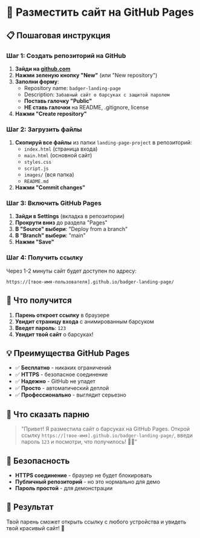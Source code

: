# 🚀 Разместить сайт на GitHub Pages

## 📋 Пошаговая инструкция

### Шаг 1: Создать репозиторий на GitHub
1. **Зайди на [github.com](https://github.com)**
2. **Нажми зеленую кнопку "New"** (или "New repository")
3. **Заполни форму**:
   - Repository name: `badger-landing-page`
   - Description: `Забавный сайт о барсуках с защитой паролем`
   - **Поставь галочку "Public"**
   - **НЕ ставь галочки** на README, .gitignore, license
4. **Нажми "Create repository"**

### Шаг 2: Загрузить файлы
1. **Скопируй все файлы** из папки `landing-page-project` в репозиторий:
   - `index.html` (страница входа)
   - `main.html` (основной сайт)
   - `styles.css`
   - `script.js`
   - `images/` (вся папка)
   - `README.md`
2. **Нажми "Commit changes"**

### Шаг 3: Включить GitHub Pages
1. **Зайди в Settings** (вкладка в репозитории)
2. **Прокрути вниз** до раздела "Pages"
3. **В "Source" выбери**: "Deploy from a branch"
4. **В "Branch" выбери**: "main"
5. **Нажми "Save"**

### Шаг 4: Получить ссылку
Через 1-2 минуты сайт будет доступен по адресу:
```
https://[твое-имя-пользователя].github.io/badger-landing-page/
```

## 🎯 Что получится

1. **Парень откроет ссылку** в браузере
2. **Увидит страницу входа** с анимированным барсуком
3. **Введет пароль**: `123`
4. **Увидит твой сайт** о барсуках!

## 💡 Преимущества GitHub Pages

- ✅ **Бесплатно** - никаких ограничений
- ✅ **HTTPS** - безопасное соединение
- ✅ **Надежно** - GitHub не упадет
- ✅ **Просто** - автоматический деплой
- ✅ **Профессионально** - выглядит серьезно

## 📱 Что сказать парню

> "Привет! Я разместила сайт о барсуках на GitHub Pages. Открой ссылку `https://[твое-имя].github.io/badger-landing-page/`, введи пароль `123` и посмотри, что получилось! 🦡✨"

## 🔐 Безопасность

- **HTTPS соединение** - браузер не будет блокировать
- **Публичный репозиторий** - но это нормально для демо
- **Пароль простой** - для демонстрации

## 🎉 Результат

Твой парень сможет открыть ссылку с любого устройства и увидеть твой красивый сайт! 🚀 